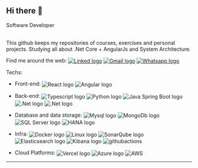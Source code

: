 <h2>Hi there 👋</h2>
Software Developer<br><br>

This github keeps my repositories of courses, exercises and personal projects. Studying all about .Net Core + AngularJs and System Architecture.<br>

Find me around the web:
<a href=""><img align="center" alt="Linked logo" src="https://img.shields.io/badge/LinkedIn-0077B5?style=for-the-badge&logo=linkedin&logoColor=white"></a>
<a href="mailto:higordeus22@gmail.com?subject=[GitHub]" target="_blank"><img align="center" alt="Gmail logo" src="https://img.shields.io/badge/Gmail-D14836?style=for-the-badge&logo=gmail&logoColor=white"></a>
<a href="https://wa.link/o3bvq9" target="_blank"><img align="center" alt="Whatsapp logo" src="https://img.shields.io/badge/WhatsApp-25D366?style=for-the-badge&logo=whatsapp&logoColor=white"></a>

Techs:
* Front-end:
  <img align="center" alt="React logo" src="https://img.shields.io/badge/React-20232A?style=for-the-badge&logo=react&logoColor=61DAFB">
  <img align="center" alt="Angular logo" src="https://img.shields.io/badge/Angular-DD0031?style=for-the-badge&logo=angular&logoColor=white">
  	
* Back-end:
  <img align="center" alt="Typescript logo" src="https://img.shields.io/badge/TypeScript-007ACC?style=for-the-badge&logo=typescript&logoColor=white">
  <img align="center" alt="Python logo" src="https://img.shields.io/badge/Python-FFD43B?style=for-the-badge&logo=python&logoColor=darkgreen">
  <img align="center" alt="Java Spring Boot logo" src="https://img.shields.io/badge/Spring%20Boot-6DB33F?style=for-the-badge&logo=spring&logoColor=white">
  <img align="center" alt=".Net logo" src="https://img.shields.io/badge/.NET-512BD4?style=for-the-badge&logo=dot-net&logoColor=white">
  <img align="center" alt=".Net logo" src="https://img.shields.io/badge/laravel-FF2D20?style=for-the-badge&logo=laravel&logoColor=white">

* Database and data storage:
  <img align="center" alt="Mysql logo" src="https://img.shields.io/badge/MySQL-005C84?style=for-the-badge&logo=mysql&logoColor=white">
  <img align="center" alt="MongoDb logo" src="https://img.shields.io/badge/MongoDB-4EA94B?style=for-the-badge&logo=mongodb&logoColor=white">
  <img align="center" alt="SQL Server logo" src="https://img.shields.io/badge/SQL%20Server-CC2927?style=for-the-badge&logo=microsoft-sql-server&logoColor=white">
  <img align="center" alt="HANA logo" src="https://img.shields.io/badge/SAP%20HANA-0FAAFF?style=for-the-badge&logo=sap&logoColor=white">

* Infra:
  <img align="center" alt="Docker logo" src="https://img.shields.io/badge/Docker-2CA5E0?style=for-the-badge&logo=docker&logoColor=white">
  <img align="center" alt="Linux logo" src="https://img.shields.io/badge/Linux-FCC624?style=for-the-badge&logo=linux&logoColor=black">
  <img align="center" alt="SonarQube logo" src="https://img.shields.io/badge/sonarqube-4E9BCD?style=for-the-badge&logo=sonarqube&logoColor=white">
  <img align="center" alt="Elasticsearch logo" src="https://img.shields.io/badge/Elasticsearch-3cbbb3?style=for-the-badge&logo=elasticsearch&logoColor=white">
  <img align="center" alt="Kibana logo" src="https://img.shields.io/badge/kibana-005571?style=for-the-badge&logo=kibana&logoColor=white">
  <img align="center" alt="githubactions" src="https://img.shields.io/badge/githubactions-2088FF?style=for-the-badge&logo=githubactions&logoColor=white"> 


* Cloud Platforms:
  <img align="center" alt="Vercel logo" src="https://img.shields.io/badge/Vercel-000000?style=for-the-badge&logo=vercel&logoColor=white">
  <img align="center" alt="Azure logo" src="https://img.shields.io/badge/microsoftazure-0078D4?style=for-the-badge&logo=microsoftazure&logoColor=white">
  <img align="center" alt="AWS" src="https://img.shields.io/badge/amazonaws-232F3E?style=for-the-badge&logo=amazonaws&logoColor=white"> 
---


